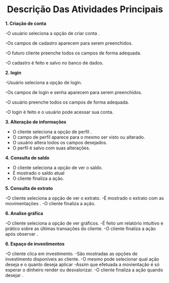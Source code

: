 <h1 align="center"> Descrição Das Atividades Principais  </h1>

**1. Criação de conta**  

  -O usuário  seleciona a opção de criar conta .
  
  -Os campos de cadastro aparecem para serem preenchidos.
  
  -O futuro cliente  preenche todos os campos de forma adequada.
  
  -O cadastro é feito e salvo no banco de dados.   
  
  **2. login**  
  
-Usuário  seleciona a opção de login.

-Os campos de login e senha aparecem para serem preenchidos.

-O usuário preenche todos os campos de forma adequada.

-O login é feito e o usuário pode acessar sua conta.

**3. Alteração de informações**  

- O cliente  seleciona a opção de perfil .
- O campo de perfil aparece para o mesmo ser visto ou alterado.
- O usuário  altera  todos os campos desejados.
- O perfil é salvo com suas alterações.

**4. Consulta de saldo**  
- O cliente  seleciona a opção de ver o saldo.
- É mostrado o saldo atual  
- O cliente finaliza a ação.

**5. Consulta de extrato**

-O cliente  seleciona a opção de ver o extrato.
-É mostrado o extrato com as movimentações .
-O cliente finaliza a ação.

**6. Analise gráfica**

-O cliente  seleciona a opção de ver gráficos.
-É feito um relatório intuitivo e prático sobre as últimas transações do cliente.
-O cliente finaliza a ação após observar .

**6. Espaço de investimentos**

-O cliente clica em investimento.
-São mostradas as opções de investimento disponíveis ao cliente.
-O mesmo pode selecionar qual ação deseja e o quanto deseja aplicar
-Assim que efetuada a movientação é só esperar o dinheiro render ou desvalorizar.
-O cliente finaliza a ação quando desejar .


